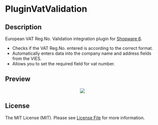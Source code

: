 # PluginVatValidation

## Description

European VAT Reg.No. Validation integration plugin for [Shopware 6](https://github.com/shopware/platform).

- Checks if the VAT Reg.No. entered is according to the correct format.
- Automatically enters data into the company name and address fields from the VIES.
- Allows you to set the required field for vat number.

## Preview

<p align="center">
  <img src="https://pietrzakadrian.com/1a633aa453c9a2e09bce0764e8e36435/preview2.gif">
</p>

## License

The MIT License (MIT). Please see [License File](LICENSE) for more information.
